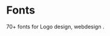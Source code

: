 # Fonts
70+ fonts for Logo design, webdesign .
<object data="README.html" type="text/html"></object>
